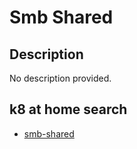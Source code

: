 # Smb Shared

## Description

No description provided.

## k8 at home search

- [smb-shared](https://nanne.dev/k8s-at-home-search/#/smb-shared)
